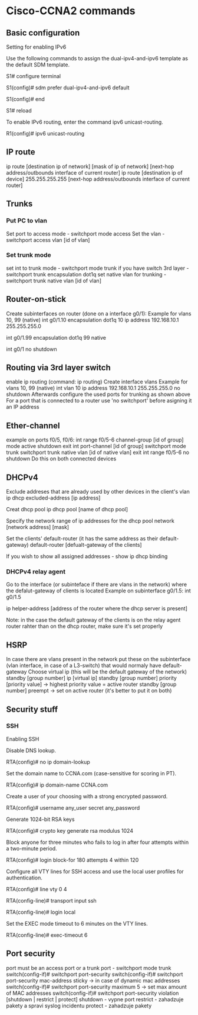 # Cisco-CCNA2 commands

## Basic configuration
Setting for enabling IPv6 

Use the following commands to assign the dual-ipv4-and-ipv6 template as the default SDM template. 

S1# configure terminal 

S1(config)# sdm prefer dual-ipv4-and-ipv6 default 

S1(config)# end 

S1# reload 

To enable IPv6 routing, enter the command ipv6 unicast-routing. 

R1(config)# ipv6 unicast-routing

## IP route
ip route [destination ip of network] [mask of ip of network] [next-hop address/outbounds interface of current router]
ip route [destination ip of device] 255.255.255.255 [next-hop address/outbounds interface of current router]

## Trunks
### Put PC to vlan
Set port to access mode - switchport mode access
Set the vlan - switchport access vlan [id of vlan]

### Set trunk mode
set int to trunk mode - switchport mode trunk
if you have switch 3rd layer - switchport trunk encapsulation dot1q
set native vlan for trunking - switchport trunk native vlan [id of vlan]

## Router-on-stick
Create subinterfaces on router (done on a interface g0/1):
Example for vlans 10, 99 (native)
int g0/1.10
encapsulation dot1q 10
ip address 192.168.10.1 255.255.255.0

int g0/1.99
encapsulation dot1q 99 native

int g0/1
no shutdown

## Routing via 3rd layer switch
enable ip routing (command: ip routing)
Create interface vlans
Example for vlans 10, 99 (native)
int vlan 10
ip address 192.168.10.1 255.255.255.0
no shutdown
Afterwards configure the used ports for trunking as shown above
For a port that is connected to a router use 'no switchport' before asigning it an IP address

## Ether-channel
example on ports f0/5, f0/6:
int range f0/5-6
channel-group [id of group] mode active
shutdown
exit
int port-channel [id of group]
switchport mode trunk
switchport trunk native vlan [id of native vlan]
exit
int range f0/5-6
no shutdown
Do this on both connected devices

## DHCPv4
Exclude addreses that are already used by other devices in the client's vlan
ip dhcp excluded-address [ip address]

Creat dhcp pool
ip dhcp pool [name of dhcp pool]

Specify the network range of ip addresses for the dhcp pool
network [network address] [mask]

Set the clients' default-router (it has the same address as their default-gateway)
default-router [defualt-gateway of the clients]

If you wish to show all assigned addresses - show ip dhcp binding

### DHCPv4 relay agent
Go to the interface (or subinteface if there are vlans in the network) where the defalut-gateway of clients is located
Example on subinterface g0/1.5:
int g0/1.5

ip helper-address [address of the router where the dhcp server is present]

Note: in the case the default gateway of the clients is on the relay agent router rahter than on the dhcp router, make sure it's set properly


## HSRP
In case there are vlans present in the network put these on the subinterface (vlan interface, in case of a L3-switch) that would normaly have default-gateway
Choose virtual ip (this will be the default gateway of the network)
standby [group number] ip [virtual ip]
standby [group number] priority [priority value] -> highest priority value = active router
standby [group number] preempt -> set on active router (it's better to put it on both)

## Security stuff

### SSH
Enabling SSH 

Disable DNS lookup. 

RTA(config)# no ip domain-lookup 

Set the domain name to CCNA.com (case-sensitive for scoring in PT). 

RTA(config)# ip domain-name CCNA.com 

Create a user of your choosing with a strong encrypted password. 

RTA(config)# username any_user secret any_password 

Generate 1024-bit RSA keys 

RTA(config)# crypto key generate rsa modulus 1024 

Block anyone for three minutes who fails to log in after four attempts within a two-minute period. 

RTA(config)# login block-for 180 attempts 4 within 120 

Configure all VTY lines for SSH access and use the local user profiles for authentication. 

RTA(config)# line vty 0 4 

RTA(config-line)# transport input ssh 

RTA(config-line)# login local 

Set the EXEC mode timeout to 6 minutes on the VTY lines. 

RTA(config-line)# exec-timeout 6

## Port security
port must be an access port or a trunk port - switchport mode trunk
switch(config-if)# switchport port-security
switch(config-if)# switchport port-security mac-address sticky -> in case of dynamic mac addresses
switch(config-if)# switchport port-security maximum 5 -> set max amount of MAC addresses
switch(config-if)# switchport port-security violation [shutdown | restrict | protect] 
  shutdown - vypne port
  restrict - zahadzuje pakety a spravi syslog incidentu
  protect - zahadzuje pakety





